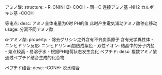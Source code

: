 
アミノ酸:
  structure:
    - R-CN(NH2)-COOH
    - 同一C 连接アミノ基 -NH2 カルボキシ基 -COOH

  等电点:
    desc: アミノ全体电量为0时 PH的值 此时产生電気涌动アミノ酸停止移动
    usage: 分离不同アミノ酸

  α-アミノ酸:
    property:
      - 除去グリシン之外含有不齐炭素原子 含有光学異性体
      - ニンヒドリン反応: ニンヒドリンaq加热成紫色
      - 双性イオン: 结晶中的分子内盐
      - 熔点较高
      - 易溶于水
      - 根据PH电荷状态发生变化
  ペプチド:
    desc: 複数アミノ酸通过ペプチド结合生成的化合物

  ペプチド结合:
    desc: -CONH- 脱水缩合
